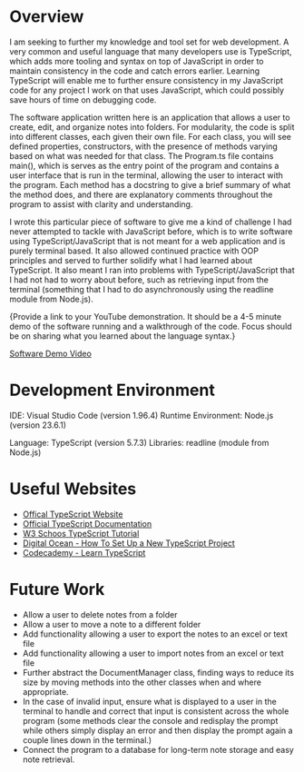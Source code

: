# Overview

I am seeking to further my knowledge and tool set for web development. A very common and useful language that many developers use is TypeScript, which adds more tooling and syntax on top of JavaScript in order to maintain consistency in the code and catch errors earlier. Learning TypeScript will enable me to further ensure consistency in my JavaScript code for any project I work on that uses JavaScript, which could possibly save hours of time on debugging code.

The software application written here is an application that allows a user to create, edit, and organize notes into folders. For modularity, the code is split into different classes, each given their own file. For each class, you will see defined properties, constructors, with the presence of methods varying based on what was needed for that class. The Program.ts file contains main(), which is serves as the entry point of the program and contains a user interface that is run in the terminal, allowing the user to interact with the program. Each method has a docstring to give a brief summary of what the method does, and there are explanatory comments throughout the program to assist with clarity and understanding. 

I wrote this particular piece of software to give me a kind of challenge I had never attempted to tackle with JavaScript before, which is to write software using TypeScript/JavaScript that is not meant for a web application and is purely terminal based. It also allowed continued practice with OOP principles and served to further solidify what I had learned about TypeScript. It also meant I ran into problems with TypeScript/JavaScript that I had not had to worry about before, such as retrieving input from the terminal (something that I had to do asynchronously using the readline module from Node.js).

{Provide a link to your YouTube demonstration. It should be a 4-5 minute demo of the software running and a walkthrough of the code. Focus should be on sharing what you learned about the language syntax.}

[Software Demo Video](http://youtube.link.goes.here)

# Development Environment

IDE: Visual Studio Code (version 1.96.4)
Runtime Environment: Node.js (version 23.6.1)

Language: TypeScript (version 5.7.3)
Libraries: readline (module from Node.js)

# Useful Websites

- [Offical TypeScript Website](https://www.typescriptlang.org/)
- [Official TypeScript Documentation](https://www.typescriptlang.org/docs/)
- [W3 Schoos TypeScript Tutorial](https://www.w3schools.com/typescript/index.php)
- [Digital Ocean - How To Set Up a New TypeScript Project](https://www.digitalocean.com/community/tutorials/typescript-new-project)
- [Codecademy - Learn TypeScript](https://www.codecademy.com/learn/learn-typescript)

# Future Work

- Allow a user to delete notes from a folder
- Allow a user to move a note to a different folder
- Add functionality allowing a user to export the notes to an excel or text file
- Add functionality allowing a user to import notes from an excel or text file 
- Further abstract the DocumentManager class, finding ways to reduce its size by moving methods into the other classes when and where appropriate.
- In the case of invalid input, ensure what is displayed to a user in the terminal to handle and correct that input is consistent across the whole program (some methods clear the console and redisplay the prompt while others simply display an error and then display the prompt again a couple lines down in the terminal.)
- Connect the program to a database for long-term note storage and easy note retrieval. 